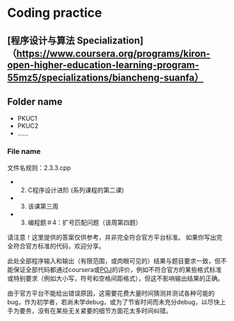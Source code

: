 # Coding practice

## [程序设计与算法 Specialization]（https://www.coursera.org/programs/kiron-open-higher-education-learning-program-55mz5/specializations/biancheng-suanfa）

## Folder name 
- PKUC1 
- PKUC2
- ......

### File name
文件名规则：2.3.3.cpp 
* 2. C程序设计进阶 (系列课程的第二课)
* 3. 该课第三周
* 3. 编程题＃4：扩号匹配问题（该周第四题）

请注意！这里提供的答案仅供参考，并非完全符合官方平台标准。
如果你写出完全符合官方标准的代码，欢迎分享。

此处全部程序输入和输出（有限范围，或肉眼可见的）结果与题目要求一致，但不能保证全部代码都通过coursera或[POJ](http://pkuic.openjudge.cn/)的评价，例如不符合官方的某些格式标准或特别要求（例如大小写，符号和空格间距格式），但这不影响输出结果的正确。

由于官方平台不能给出错误原因，这需要花费大量时间猜测并测试各种可能的bug，作为初学者，若尚未学debug，或为了节省时间而未充分debug，以尽快上手为要务，没有在某些无关紧要的细节方面花太多时间纠错。
